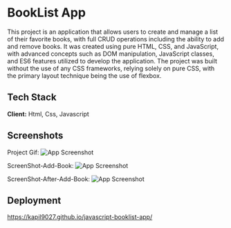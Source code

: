
# BookList App

This project is an application that allows users to create and manage a list of their favorite books, with full CRUD operations including the ability to add and remove books. It was created using pure HTML, CSS, and JavaScript, with advanced concepts such as DOM manipulation, JavaScript classes, and ES6 features utilized to develop the application. The project was built without the use of any CSS frameworks, relying solely on pure CSS, with the primary layout technique being the use of flexbox.


## Tech Stack

**Client:** Html, Css, Javascript


## Screenshots

Project Gif:
![App Screenshot](https://user-images.githubusercontent.com/76560065/224471500-cdcadf27-5491-4d65-aeda-4154f8652bd5.gif)

ScreenShot-Add-Book:
![App Screenshot](https://user-images.githubusercontent.com/76560065/224471259-b93e5a05-7015-49e5-9c33-4a1ba3c6a555.png)

ScreenShot-After-Add-Book:
![App Screenshot](https://user-images.githubusercontent.com/76560065/224471293-f48d0e1c-d1ad-4798-a227-66f449a7a37d.png)




## Deployment
https://kapil9027.github.io/javascript-booklist-app/

